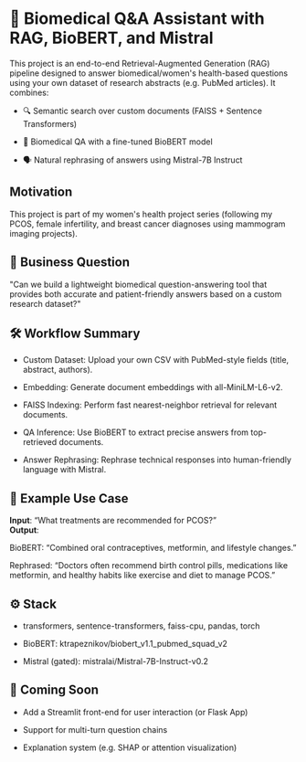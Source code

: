 # 🧬 Biomedical Q&A Assistant with RAG, BioBERT, and Mistral
This project is an end-to-end Retrieval-Augmented Generation (RAG) pipeline designed to answer biomedical/women's health-based questions using your own dataset of research abstracts (e.g. PubMed articles). It combines:

* 🔍 Semantic search over custom documents (FAISS + Sentence Transformers)

* 🧠 Biomedical QA with a fine-tuned BioBERT model

* 🗣️ Natural rephrasing of answers using Mistral-7B Instruct

## Motivation 
This project is part of my women's health project series (following my PCOS, female infertility, and breast cancer diagnoses using mammogram imaging projects).  

## 📌 Business Question
"Can we build a lightweight biomedical question-answering tool that provides both accurate and patient-friendly answers based on a custom research dataset?"

## 🛠️ Workflow Summary
* Custom Dataset: Upload your own CSV with PubMed-style fields (title, abstract, authors).

* Embedding: Generate document embeddings with all-MiniLM-L6-v2.

* FAISS Indexing: Perform fast nearest-neighbor retrieval for relevant documents.

* QA Inference: Use BioBERT to extract precise answers from top-retrieved documents.

* Answer Rephrasing: Rephrase technical responses into human-friendly language with Mistral.

## 🧪 Example Use Case
**Input**: “What treatments are recommended for PCOS?” <br> 
**Output**: <br> 

BioBERT: “Combined oral contraceptives, metformin, and lifestyle changes.”

Rephrased: “Doctors often recommend birth control pills, medications like metformin, and healthy habits like exercise and diet to manage PCOS.”

## ⚙️ Stack
* transformers, sentence-transformers, faiss-cpu, pandas, torch

* BioBERT: ktrapeznikov/biobert_v1.1_pubmed_squad_v2

* Mistral (gated): mistralai/Mistral-7B-Instruct-v0.2

## 🚧 Coming Soon
* Add a Streamlit front-end for user interaction (or Flask App) 

* Support for multi-turn question chains

* Explanation system (e.g. SHAP or attention visualization)

